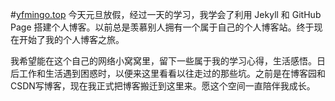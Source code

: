 #[yfmingo.top](http://yfmingo.top) 
今天元旦放假，经过一天的学习，我学会了利用 Jekyll 和 GitHub Page 搭建个人博客。以前总是羡慕别人拥有一个属于自己的个人博客站。终于现在开始了我的个人博客之旅。

我希望能在这个自己的网络小窝窝里，留下一些属于我的学习心得，生活感悟。日后工作和生活遇到困惑时，以便来这里看看以往走过的那些坑。之前是在博客园和CSDN写博客，现在我正式把博客搬迁到这里来。愿这个空间一直陪伴我成长。